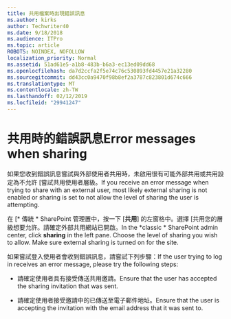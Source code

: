 ```yaml
---
title: 共用檔案時出現錯誤訊息
ms.author: kirks
author: Techwriter40
ms.date: 9/18/2018
ms.audience: ITPro
ms.topic: article
ROBOTS: NOINDEX, NOFOLLOW
localization_priority: Normal
ms.assetid: 51ad61e5-a1b8-483b-b6a3-ec13ed09dd68
ms.openlocfilehash: da7d2ccfa2f5e74c76c530893fd4457e21a32280
ms.sourcegitcommit: dd43cc0a9470f98b8ef2a3787c823801d674c666
ms.translationtype: MT
ms.contentlocale: zh-TW
ms.lasthandoff: 02/12/2019
ms.locfileid: "29941247"
---
```

# <a name="error-messages-when-sharing"></a><span data-ttu-id="530de-102">共用時的錯誤訊息</span><span class="sxs-lookup"><span data-stu-id="530de-102">Error messages when sharing</span></span>

<span data-ttu-id="530de-103">如果您收到錯誤訊息嘗試與外部使用者共用時，未啟用很有可能外部共用或共用設定為不允許 [嘗試共用使用者層級。</span><span class="sxs-lookup"><span data-stu-id="530de-103">If you receive an error message when trying to share with an external user, most likely external sharing is not enabled or sharing is set to not allow the level of sharing the user is attempting.</span></span>
  
<span data-ttu-id="530de-p101">在 [\* 傳統 \* SharePoint 管理置中，按一下 [**共用**] 的左窗格中。選擇 [共用您的層級想要允許。請確定外部共用網站已開啟。</span><span class="sxs-lookup"><span data-stu-id="530de-p101">In the  \*classic \* SharePoint admin center, click **sharing** in the left pane. Choose the level of sharing you wish to allow. Make sure external sharing is turned on for the site.</span></span> 
  
<span data-ttu-id="530de-107">如果嘗試登入使用者會收到錯誤訊息，請嘗試下列步驟：</span><span class="sxs-lookup"><span data-stu-id="530de-107">If the user trying to log in receives an error message, please try the following steps:</span></span>
  
- <span data-ttu-id="530de-108">請確定使用者具有接受傳送共用邀請。</span><span class="sxs-lookup"><span data-stu-id="530de-108">Ensure that the user has accepted the sharing invitation that was sent.</span></span>
    
- <span data-ttu-id="530de-109">請確定使用者接受邀請中的已傳送至電子郵件地址。</span><span class="sxs-lookup"><span data-stu-id="530de-109">Ensure that the user is accepting the invitation with the email address that it was sent to.</span></span>
    

